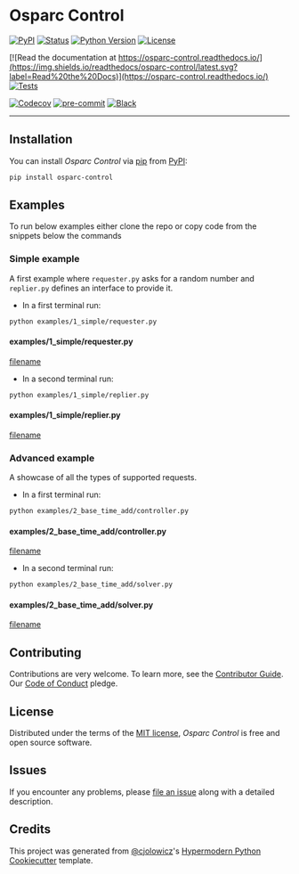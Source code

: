 # Osparc Control

[![PyPI](https://img.shields.io/pypi/v/osparc-control.svg)](https://pypi.org/project/osparc-control/) [![Status](https://img.shields.io/pypi/status/osparc-control.svg)](https://pypi.org/project/osparc-control/) [![Python Version](https://img.shields.io/pypi/pyversions/osparc-control)](https://pypi.org/project/osparc-control) [![License](https://img.shields.io/pypi/l/osparc-control)](https://opensource.org/licenses/MIT)

[![Read the documentation at https://osparc-control.readthedocs.io/](https://img.shields.io/readthedocs/osparc-control/latest.svg?label=Read%20the%20Docs)](https://osparc-control.readthedocs.io/) [![Tests](https://github.com/ITISFoundation/osparc-control/workflows/Tests/badge.svg)](https://github.com/ITISFoundation/osparc-control/actions?workflow=Tests)

[![Codecov](https://codecov.io/gh/ITISFoundation/osparc-control/branch/main/graph/badge.svg)](https://codecov.io/gh/ITISFoundation/osparc-control) [![pre-commit](https://img.shields.io/badge/pre--commit-enabled-brightgreen?logo=pre-commit&logoColor=white)](https://github.com/pre-commit/pre-commit) [![Black](https://img.shields.io/badge/code%20style-black-000000.svg)](https://github.com/psf/black)

---

## Installation

You can install _Osparc Control_ via [pip] from [PyPI]:

```bash
pip install osparc-control
```

## Examples

To run below examples either clone the repo or copy code from the snippets
below the commands

### Simple example

A first example where `requester.py` asks for a random number and
`replier.py` defines an interface to provide it.

- In a first terminal run:

```bash
python examples/1_simple/requester.py
```

#### examples/1_simple/requester.py

[filename](examples/1_simple/requester.py ":include :type=code")

- In a second terminal run:

```bash
python examples/1_simple/replier.py
```

#### examples/1_simple/replier.py

[filename](examples/1_simple/replier.py ":include :type=code")

### Advanced example

A showcase of all the types of supported requests.

- In a first terminal run:

```bash
python examples/2_base_time_add/controller.py
```

#### examples/2_base_time_add/controller.py

[filename](examples/2_base_time_add/controller.py ":include :type=code")

- In a second terminal run:

```bash
python examples/2_base_time_add/solver.py
```

#### examples/2_base_time_add/solver.py

[filename](examples/2_base_time_add/solver.py ":include :type=code")

## Contributing

Contributions are very welcome.
To learn more, see the [Contributor Guide].
Our [Code of Conduct] pledge.

## License

Distributed under the terms of the [MIT license],
_Osparc Control_ is free and open source software.

## Issues

If you encounter any problems,
please [file an issue] along with a detailed description.

## Credits

This project was generated from [@cjolowicz]'s [Hypermodern Python Cookiecutter] template.

[@cjolowicz]: https://github.com/cjolowicz
[cookiecutter]: https://github.com/audreyr/cookiecutter
[mit license]: LICENSE.md
[pypi]: https://pypi.org/
[hypermodern python cookiecutter]: https://github.com/cjolowicz/cookiecutter-hypermodern-python
[file an issue]: https://github.com/ITISFoundation/osparc-control/issues
[pip]: https://pip.pypa.io/
[contributor guide]: CONTRIBUTING.md
[code of conduct]: CODE_OF_CONDUCT.md
[usage]: https://osparc-control.readthedocs.io/en/latest/usage.html
